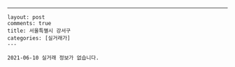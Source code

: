 ---
    layout: post
    comments: true
    title: 서울특별시 강서구
    categories: [실거래가]
    ---

    2021-06-10 실거래 정보가 없습니다.

    